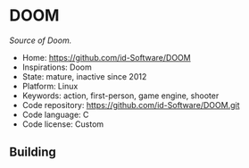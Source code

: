 # DOOM

_Source of Doom._

- Home: https://github.com/id-Software/DOOM
- Inspirations: Doom
- State: mature, inactive since 2012
- Platform: Linux
- Keywords: action, first-person, game engine, shooter
- Code repository: https://github.com/id-Software/DOOM.git
- Code language: C
- Code license: Custom

## Building
